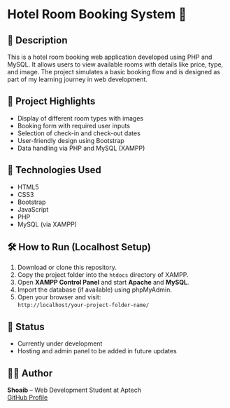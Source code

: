 # Hotel Room Booking System 🏨

## 📌 Description
This is a hotel room booking web application developed using PHP and MySQL. It allows users to view available rooms with details like price, type, and image. The project simulates a basic booking flow and is designed as part of my learning journey in web development.

## 📁 Project Highlights
- Display of different room types with images
- Booking form with required user inputs
- Selection of check-in and check-out dates
- User-friendly design using Bootstrap
- Data handling via PHP and MySQL (XAMPP)

## 🧰 Technologies Used
- HTML5  
- CSS3  
- Bootstrap  
- JavaScript  
- PHP  
- MySQL (via XAMPP)

## 🛠️ How to Run (Localhost Setup)
1. Download or clone this repository.
2. Copy the project folder into the `htdocs` directory of XAMPP.
3. Open **XAMPP Control Panel** and start **Apache** and **MySQL**.
4. Import the database (if available) using phpMyAdmin.
5. Open your browser and visit:  
   `http://localhost/your-project-folder-name/`

## 🔖 Status
- Currently under development  
- Hosting and admin panel to be added in future updates

## 👨‍💻 Author
**Shoaib** – Web Development Student at Aptech  
[GitHub Profile](https://github.com/shoaib7026)
